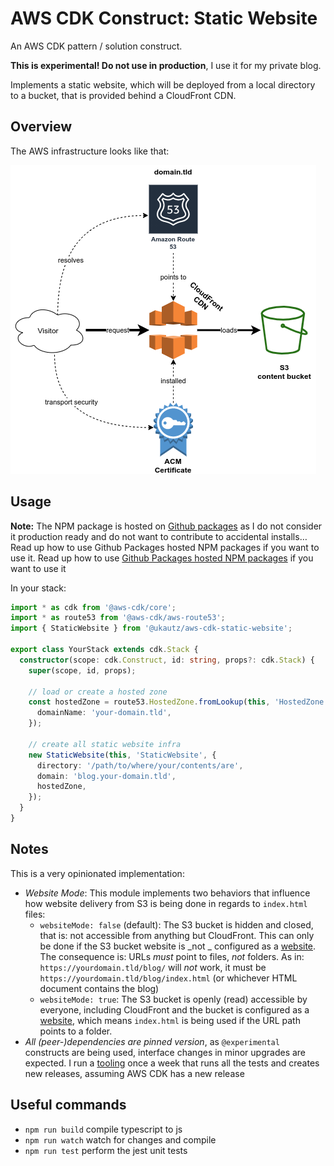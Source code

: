 # AWS CDK Construct: Static Website

An AWS CDK pattern / solution construct.

**This is experimental! Do not use in production**, I use it for my private blog.

Implements a static website, which will be deployed from a local directory to a bucket, that is provided behind a CloudFront CDN.

## Overview

The AWS infrastructure looks like that:

![Diagram](static-website.png)

## Usage

**Note:** The NPM package is hosted on [Github packages](https://github.com/features/packages) as I do not consider it production ready and do not want to contribute to accidental installs… Read up how to use Github Packages hosted NPM packages if you want to use it. Read up how to use [Github Packages hosted NPM packages](https://docs.github.com/en/packages/guides/configuring-npm-for-use-with-github-packages#installing-a-package) if you want to use it

In your stack:

```typescript
import * as cdk from '@aws-cdk/core';
import * as route53 from '@aws-cdk/aws-route53';
import { StaticWebsite } from '@ukautz/aws-cdk-static-website';

export class YourStack extends cdk.Stack {
  constructor(scope: cdk.Construct, id: string, props?: cdk.Stack) {
    super(scope, id, props);

    // load or create a hosted zone
    const hostedZone = route53.HostedZone.fromLookup(this, 'HostedZone', {
      domainName: 'your-domain.tld',
    });

    // create all static website infra
    new StaticWebsite(this, 'StaticWebsite', {
      directory: '/path/to/where/your/contents/are',
      domain: 'blog.your-domain.tld',
      hostedZone,
    });
  }
}
```


## Notes

This is a very opinionated implementation:

- _Website Mode_: This module implements two behaviors that influence how website delivery from S3 is being done in regards to `index.html` files:
  - `websiteMode: false` (default): The S3 bucket is hidden and closed, that is: not accessible from anything but CloudFront. This can only be done if the S3 bucket website is _not _ configured as a [website](https://docs.aws.amazon.com/AWSCloudFormation/latest/UserGuide/aws-properties-s3-websiteconfiguration.html). The consequence is: URLs _must_ point to files, _not_ folders. As in: `https://yourdomain.tld/blog/` will _not_ work, it must be `https://yourdomain.tld/blog/index.html` (or whichever HTML document contains the blog)
  - `websiteMode: true`: The S3 bucket is openly (read) accessible by everyone, including CloudFront and the bucket is configured as a [website](https://docs.aws.amazon.com/AWSCloudFormation/latest/UserGuide/aws-properties-s3-websiteconfiguration.html), which means `index.html` is being used if the URL path points to a folder.
- _All (peer-)dependencies are pinned version_, as `@experimental` constructs are being used, interface changes in minor upgrades are expected. I run a [tooling](.github/workflows/aws-cdk-update.yml) once a week that runs all the tests and creates new releases, assuming AWS CDK has a new release

## Useful commands

- `npm run build` compile typescript to js
- `npm run watch` watch for changes and compile
- `npm run test` perform the jest unit tests
